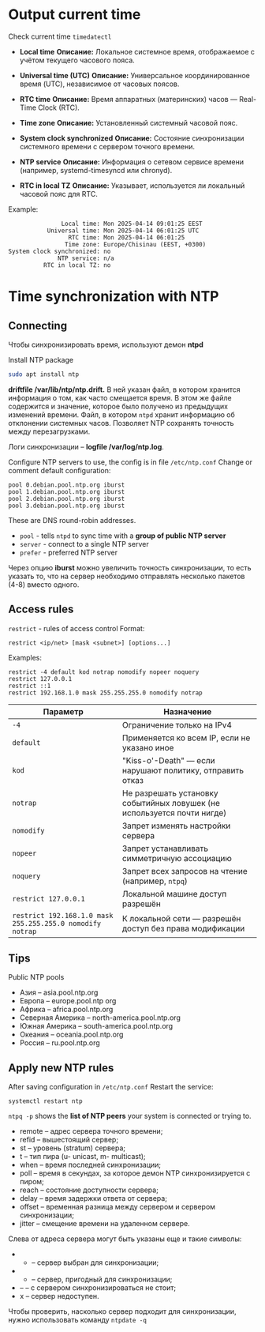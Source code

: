 # Output current time
Check current time `timedatectl`
- **Local time**
	**Описание:** Локальное системное время, отображаемое с учётом текущего часового пояса.

- **Universal time (UTC)**
	**Описание:** Универсальное координированное время (UTC), независимое от часовых поясов.

- **RTC time**
	**Описание:** Время аппаратных (материнских) часов — Real-Time Clock (RTC).  

- **Time zone**
	**Описание:** Установленный системный часовой пояс.

- **System clock synchronized**
	**Описание:** Состояние синхронизации системного времени с сервером точного времени.

- **NTP service**
	**Описание:** Информация о сетевом сервисе времени (например, systemd-timesyncd или chronyd).

- **RTC in local TZ**
	**Описание:** Указывает, используется ли локальный часовой пояс для RTC.

Example:
```
               Local time: Mon 2025-04-14 09:01:25 EEST
           Universal time: Mon 2025-04-14 06:01:25 UTC
                 RTC time: Mon 2025-04-14 06:01:25
                Time zone: Europe/Chisinau (EEST, +0300)
System clock synchronized: no
              NTP service: n/a
          RTC in local TZ: no
```

# Time synchronization with NTP
## Connecting
Чтобы синхронизировать время, используют демон **ntpd**

Install NTP package
```bash
sudo apt install ntp
```

**driftfile /var/lib/ntp/ntp.drift.** В ней указан файл, в котором хранится информация о том, как часто смещается время. В этом же файле содержится и значение, которое было получено из предыдущих изменений времени. 
Файл, в котором `ntpd` хранит информацию об отклонении системных часов.
Позволяет NTP сохранять точность между перезагрузками.

Логи синхронизации – **logfile /var/log/ntp.log**.

Configure NTP servers to use, the config is in file `/etc/ntp.conf`
Change or comment default configuration:
```
pool 0.debian.pool.ntp.org iburst
pool 1.debian.pool.ntp.org iburst
pool 2.debian.pool.ntp.org iburst
pool 3.debian.pool.ntp.org iburst
```
These are DNS round-robin addresses.

- `pool` - tells `ntpd` to sync time with a **group of public NTP server**
- `server`  - connect to a single NTP server
- `prefer` - preferred NTP server 

Через опцию **iburst** можно увеличить точность синхронизации, то есть указать то, что на сервер необходимо отправлять несколько пакетов (4-8) вместо одного.

## Access rules
`restrict` - rules of access control
  Format:
```
restrict <ip/net> [mask <subnet>] [options...]
```

Examples:
```
restrict -4 default kod notrap nomodify nopeer noquery
restrict 127.0.0.1
restrict ::1
restrict 192.168.1.0 mask 255.255.255.0 nomodify notrap
```

|Параметр|Назначение|
|---|---|
|`-4`|Ограничение только на IPv4|
|`default`|Применяется ко всем IP, если не указано иное|
|`kod`|"Kiss-o'-Death" — если нарушают политику, отправить отказ|
|`notrap`|Не разрешать установку событийных ловушек (не используется почти нигде)|
|`nomodify`|Запрет изменять настройки сервера|
|`nopeer`|Запрет устанавливать симметричную ассоциацию|
|`noquery`|Запрет всех запросов на чтение (например, `ntpq`)|
|`restrict 127.0.0.1`|Локальной машине доступ разрешён|
|`restrict 192.168.1.0 mask 255.255.255.0 nomodify notrap`|К локальной сети — разрешён доступ без права модификации|

## Tips
Public NTP pools
- Азия – asia.pool.ntp.org
- Европа – europe.pool.ntp org
- Африка – africa.pool.ntp.org
- Северная Америка – north-america.pool.ntp.org
- Южная Америка – south-america.pool.ntp.org
- Океания – oceania.pool.ntp.org
- Россия – ru.pool.ntp.org

## Apply new NTP rules

After saving configuration in `/etc/ntp.conf`
Restart the service:
```
systemctl restart ntp
```

`ntpq -p` shows the **list of NTP peers** your system is connected or trying to.

- remote – адрес сервера точного времени;
- refid – вышестоящий сервер;
- st – уровень (stratum) сервера;
- t – тип пира (u- unicast, m- multicast);
- when – время последней синхронизации;
- poll – время в секундах, за которое демон NTP синхронизируется с пиром;
- reach – состояние доступности сервера;
- delay – время задержки ответа от сервера;
- offset – временная разница между сервером и сервером синхронизации;
- jitter – смещение времени на удаленном сервере.

Слева от адреса сервера могут быть указаны еще и такие символы:

- * – сервер выбран для синхронизации;
- + – сервер, пригодный для синхронизации;
- – – с сервером синхронизироваться не стоит;
- х – сервер недоступен.

Чтобы проверить, насколько сервер подходит для синхронизации, нужно использовать команду `ntpdate -q`

